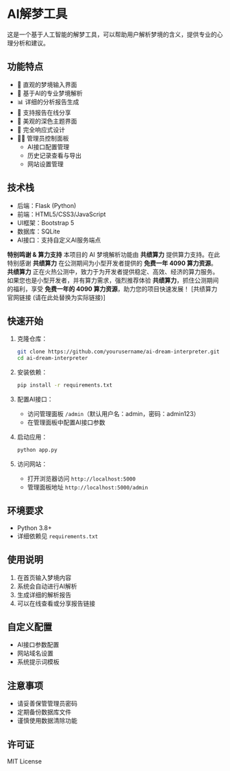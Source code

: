# AI解梦工具

这是一个基于人工智能的解梦工具，可以帮助用户解析梦境的含义，提供专业的心理分析和建议。

## 功能特点

- 🌙 直观的梦境输入界面
- 🤖 基于AI的专业梦境解析
- 📊 详细的分析报告生成
- 🔗 支持报告在线分享
- 🎨 美观的深色主题界面
- 📱 完全响应式设计
- 👨‍💼 管理员控制面板
  - AI接口配置管理
  - 历史记录查看与导出
  - 网站设置管理

## 技术栈

- 后端：Flask (Python)
- 前端：HTML5/CSS3/JavaScript
- UI框架：Bootstrap 5
- 数据库：SQLite
- AI接口：支持自定义AI服务端点

**特别鸣谢 & 算力支持**
本项目的 AI 梦境解析功能由 **共绩算力** 提供算力支持。在此特别感谢 **共绩算力** 在公测期间为小型开发者提供的 **免费一年 4090 算力资源**。
**共绩算力** 正在火热公测中，致力于为开发者提供稳定、高效、经济的算力服务。如果您也是小型开发者，并有算力需求，强烈推荐体验 **共绩算力**，抓住公测期间的福利，享受 **免费一年的 4090 算力资源**，助力您的项目快速发展！ [共绩算力官网链接 (请在此处替换为实际链接)]

## 快速开始

1. 克隆仓库：
   ```bash
   git clone https://github.com/yourusername/ai-dream-interpreter.git
   cd ai-dream-interpreter
   ```

2. 安装依赖：
   ```bash
   pip install -r requirements.txt
   ```

3. 配置AI接口：
   - 访问管理面板 `/admin`（默认用户名：admin，密码：admin123）
   - 在管理面板中配置AI接口参数

4. 启动应用：
   ```bash
   python app.py
   ```

5. 访问网站：
   - 打开浏览器访问 `http://localhost:5000`
   - 管理面板地址 `http://localhost:5000/admin`

## 环境要求

- Python 3.8+
- 详细依赖见 `requirements.txt`

## 使用说明

1. 在首页输入梦境内容
2. 系统会自动进行AI解析
3. 生成详细的解析报告
4. 可以在线查看或分享报告链接

## 自定义配置

- AI接口参数配置
- 网站域名设置
- 系统提示词模板

## 注意事项

- 请妥善保管管理员密码
- 定期备份数据库文件
- 谨慎使用数据清除功能

## 许可证

MIT License 
